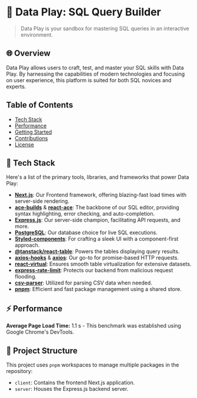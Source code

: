 # 🚀 Data Play: SQL Query Builder

> Data Play is your sandbox for mastering SQL queries in an interactive environment.

## 🌐 Overview

Data Play allows users to craft, test, and master your SQL skills with Data Play. By harnessing the capabilities of modern technologies and focusing on user experience, this platform is suited for both SQL novices and experts.

## Table of Contents

- [Tech Stack](#tech-stack)
- [Performance](#performance)
- [Getting Started](#getting-started)
- [Contributions](#contributions)
- [License](#license)

## 🧰 Tech Stack

Here's a list of the primary tools, libraries, and frameworks that power Data Play:

- **[Next.js](https://nextjs.org/)**: Our Frontend framework, offering blazing-fast load times with server-side rendering.
- **[ace-builds](https://www.npmjs.com/package/ace-builds)** & **[react-ace](https://github.com/securingsincity/react-ace)**: The backbone of our SQL editor, providing syntax highlighting, error checking, and auto-completion.
- **[Express.js](https://expressjs.com/)**: Our server-side champion, facilitating API requests, and more.
- **[PostgreSQL](https://www.postgresql.org/)**: Our database choice for live SQL executions.
- **[Styled-components](https://styled-components.com/)**: For crafting a sleek UI with a component-first approach.
- **[@tanstack/react-table](https://react-table.tanstack.com/)**: Powers the tables displaying query results.
- **[axios-hooks](https://github.com/simoneb/axios-hooks)** & **[axios](https://github.com/axios/axios)**: Our go-to for promise-based HTTP requests.
- **[react-virtual](https://github.com/tannerlinsley/react-virtual)**: Ensures smooth table virtualization for extensive datasets.
- **[express-rate-limit](https://github.com/nfriedly/express-rate-limit)**: Protects our backend from malicious request flooding.
- **[csv-parser](https://github.com/mafintosh/csv-parser)**: Utilized for parsing CSV data when needed.
- **[pnpm](https://pnpm.io/)**: Efficient and fast package management using a shared store.

## ⚡ Performance

**Average Page Load Time:** 1.1 s - This benchmark was established using Google Chrome's DevTools.

## 📁 Project Structure

This project uses `pnpm` workspaces to manage multiple packages in the repository:

- `client`: Contains the frontend Next.js application.
- `server`: Houses the Express.js backend server.

[//]: # (## 🚀 Getting Started)

[//]: # ()
[//]: # (1. Clone this repository:)

[//]: # (```bash)

[//]: # (git clone https://github.com/prashantpaddune/Data-play && cd Data-play)

[//]: # (```)

[//]: # ()
[//]: # (2. Clone this repository:)

[//]: # (```bash)
